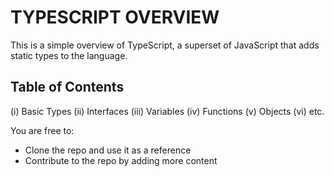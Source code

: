 # TYPESCRIPT OVERVIEW

This is a simple overview of TypeScript, a superset of JavaScript that adds static types to the language.

## Table of Contents
(i) Basic Types
(ii) Interfaces
(iii) Variables
(iv) Functions
(v) Objects
(vi) etc.

You are free to: 
- Clone the repo and use it as a reference
- Contribute to the repo by adding more content

